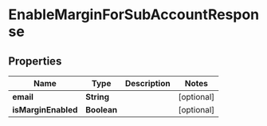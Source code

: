 

# EnableMarginForSubAccountResponse


## Properties

| Name | Type | Description | Notes |
|------------ | ------------- | ------------- | -------------|
|**email** | **String** |  |  [optional] |
|**isMarginEnabled** | **Boolean** |  |  [optional] |



